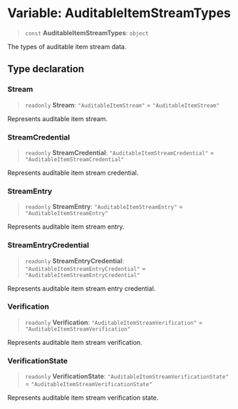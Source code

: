 # Variable: AuditableItemStreamTypes

> `const` **AuditableItemStreamTypes**: `object`

The types of auditable item stream data.

## Type declaration

### Stream

> `readonly` **Stream**: `"AuditableItemStream"` = `"AuditableItemStream"`

Represents auditable item stream.

### StreamCredential

> `readonly` **StreamCredential**: `"AuditableItemStreamCredential"` = `"AuditableItemStreamCredential"`

Represents auditable item stream credential.

### StreamEntry

> `readonly` **StreamEntry**: `"AuditableItemStreamEntry"` = `"AuditableItemStreamEntry"`

Represents auditable item stream entry.

### StreamEntryCredential

> `readonly` **StreamEntryCredential**: `"AuditableItemStreamEntryCredential"` = `"AuditableItemStreamEntryCredential"`

Represents auditable item stream entry credential.

### Verification

> `readonly` **Verification**: `"AuditableItemStreamVerification"` = `"AuditableItemStreamVerification"`

Represents auditable item stream verification.

### VerificationState

> `readonly` **VerificationState**: `"AuditableItemStreamVerificationState"` = `"AuditableItemStreamVerificationState"`

Represents auditable item stream verification state.
